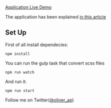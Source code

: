 [Application Live Demo](https://fathomless-river-23726.herokuapp.com/)

The application has been explained [in this article](https://itnext.io/data-structures-in-js-part-2-double-linked-lists-150facd7a90d)

## Set Up

First of all install dependecies:

```
npm install
```

You can run the gulp task that convert scss files

```
npm run watch
```

And run it:

```
npm run start
```

Follow me on Twitter([@oliver_ap](https://www.twitter.com/oliver_ap))
